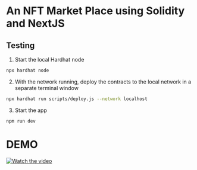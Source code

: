 # An NFT Market Place using Solidity and NextJS




## Testing

1. Start the local Hardhat node

```sh
npx hardhat node
```

2. With the network running, deploy the contracts to the local network in a separate terminal window

```sh
npx hardhat run scripts/deploy.js --network localhost
```

3. Start the app

```
npm run dev
```

# DEMO

[![Watch the video](https://i9.ytimg.com/vi/eXAS69UxnLQ/mq2.jpg?sqp=CNybvZUG&rs=AOn4CLC8SdgPtI1jtH1EKwoy-UF6kB2_bg)](https://youtu.be/eXAS69UxnLQ)
